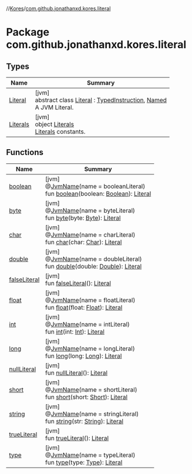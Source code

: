 //[Kores](../../index.md)/[com.github.jonathanxd.kores.literal](index.md)

# Package com.github.jonathanxd.kores.literal

## Types

| Name | Summary |
|---|---|
| [Literal](-literal/index.md) | [jvm]<br>abstract class [Literal](-literal/index.md) : [TypedInstruction](../com.github.jonathanxd.kores.base/-typed-instruction/index.md), [Named](../com.github.jonathanxd.kores.base/-named/index.md)<br>A JVM Literal. |
| [Literals](-literals/index.md) | [jvm]<br>object [Literals](-literals/index.md)<br>[Literals](-literal/index.md) constants. |

## Functions

| Name | Summary |
|---|---|
| [boolean](boolean.md) | [jvm]<br>@[JvmName](https://kotlinlang.org/api/latest/jvm/stdlib/kotlin.jvm/-jvm-name/index.html)(name = booleanLiteral)<br>fun [boolean](boolean.md)(boolean: [Boolean](https://kotlinlang.org/api/latest/jvm/stdlib/kotlin/-boolean/index.html)): [Literal](-literal/index.md) |
| [byte](byte.md) | [jvm]<br>@[JvmName](https://kotlinlang.org/api/latest/jvm/stdlib/kotlin.jvm/-jvm-name/index.html)(name = byteLiteral)<br>fun [byte](byte.md)(byte: [Byte](https://kotlinlang.org/api/latest/jvm/stdlib/kotlin/-byte/index.html)): [Literal](-literal/index.md) |
| [char](char.md) | [jvm]<br>@[JvmName](https://kotlinlang.org/api/latest/jvm/stdlib/kotlin.jvm/-jvm-name/index.html)(name = charLiteral)<br>fun [char](char.md)(char: [Char](https://kotlinlang.org/api/latest/jvm/stdlib/kotlin/-char/index.html)): [Literal](-literal/index.md) |
| [double](double.md) | [jvm]<br>@[JvmName](https://kotlinlang.org/api/latest/jvm/stdlib/kotlin.jvm/-jvm-name/index.html)(name = doubleLiteral)<br>fun [double](double.md)(double: [Double](https://kotlinlang.org/api/latest/jvm/stdlib/kotlin/-double/index.html)): [Literal](-literal/index.md) |
| [falseLiteral](false-literal.md) | [jvm]<br>fun [falseLiteral](false-literal.md)(): [Literal](-literal/index.md) |
| [float](float.md) | [jvm]<br>@[JvmName](https://kotlinlang.org/api/latest/jvm/stdlib/kotlin.jvm/-jvm-name/index.html)(name = floatLiteral)<br>fun [float](float.md)(float: [Float](https://kotlinlang.org/api/latest/jvm/stdlib/kotlin/-float/index.html)): [Literal](-literal/index.md) |
| [int](int.md) | [jvm]<br>@[JvmName](https://kotlinlang.org/api/latest/jvm/stdlib/kotlin.jvm/-jvm-name/index.html)(name = intLiteral)<br>fun [int](int.md)(int: [Int](https://kotlinlang.org/api/latest/jvm/stdlib/kotlin/-int/index.html)): [Literal](-literal/index.md) |
| [long](long.md) | [jvm]<br>@[JvmName](https://kotlinlang.org/api/latest/jvm/stdlib/kotlin.jvm/-jvm-name/index.html)(name = longLiteral)<br>fun [long](long.md)(long: [Long](https://kotlinlang.org/api/latest/jvm/stdlib/kotlin/-long/index.html)): [Literal](-literal/index.md) |
| [nullLiteral](null-literal.md) | [jvm]<br>fun [nullLiteral](null-literal.md)(): [Literal](-literal/index.md) |
| [short](short.md) | [jvm]<br>@[JvmName](https://kotlinlang.org/api/latest/jvm/stdlib/kotlin.jvm/-jvm-name/index.html)(name = shortLiteral)<br>fun [short](short.md)(short: [Short](https://kotlinlang.org/api/latest/jvm/stdlib/kotlin/-short/index.html)): [Literal](-literal/index.md) |
| [string](string.md) | [jvm]<br>@[JvmName](https://kotlinlang.org/api/latest/jvm/stdlib/kotlin.jvm/-jvm-name/index.html)(name = stringLiteral)<br>fun [string](string.md)(str: [String](https://kotlinlang.org/api/latest/jvm/stdlib/kotlin/-string/index.html)): [Literal](-literal/index.md) |
| [trueLiteral](true-literal.md) | [jvm]<br>fun [trueLiteral](true-literal.md)(): [Literal](-literal/index.md) |
| [type](type.md) | [jvm]<br>@[JvmName](https://kotlinlang.org/api/latest/jvm/stdlib/kotlin.jvm/-jvm-name/index.html)(name = typeLiteral)<br>fun [type](type.md)(type: [Type](https://docs.oracle.com/javase/8/docs/api/java/lang/reflect/Type.html)): [Literal](-literal/index.md) |
